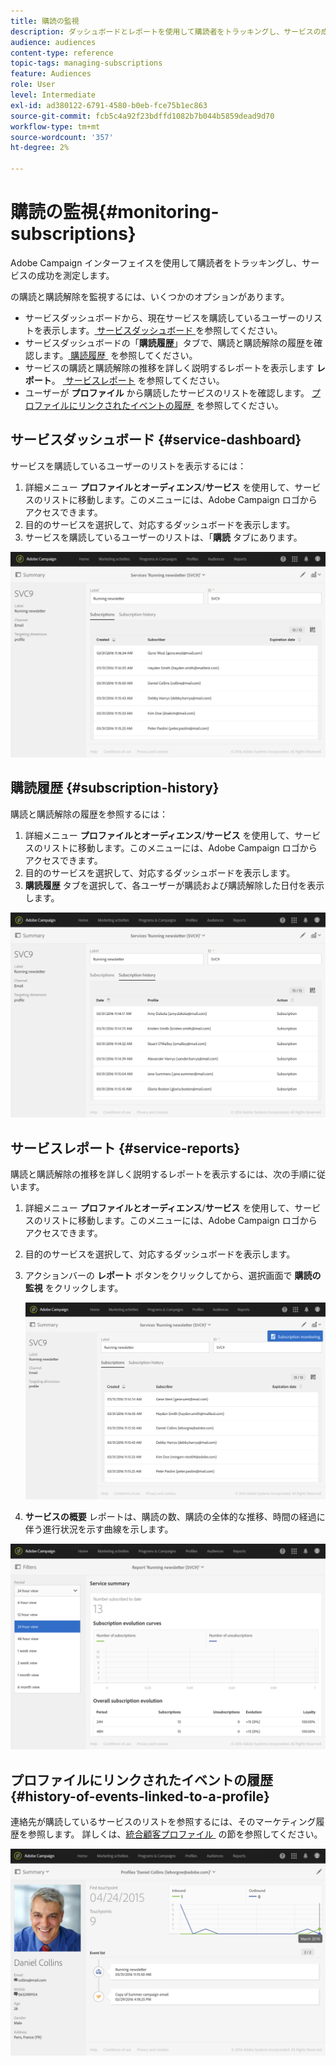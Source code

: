 ```yaml
---
title: 購読の監視
description: ダッシュボードとレポートを使用して購読者をトラッキングし、サービスの成功を測定する方法について説明します。
audience: audiences
content-type: reference
topic-tags: managing-subscriptions
feature: Audiences
role: User
level: Intermediate
exl-id: ad380122-6791-4580-b0eb-fce75b1ec863
source-git-commit: fcb5c4a92f23bdffd1082b7b044b5859dead9d70
workflow-type: tm+mt
source-wordcount: '357'
ht-degree: 2%

---
```


# 購読の監視{#monitoring-subscriptions}

Adobe Campaign インターフェイスを使用して購読者をトラッキングし、サービスの成功を測定します。

の購読と購読解除を監視するには、いくつかのオプションがあります。

* サービスダッシュボードから、現在サービスを購読しているユーザーのリストを表示します。 [&#x200B; サービスダッシュボード &#x200B;](#service-dashboard) を参照してください。
* サービスダッシュボードの「**購読履歴**」タブで、購読と購読解除の履歴を確認します。 [&#x200B; 購読履歴 &#x200B;](#subscription-history) を参照してください。
* サービスの購読と購読解除の推移を詳しく説明するレポートを表示します **レポート**。 [&#x200B; サービスレポート &#x200B;](#service-reports) を参照してください。
* ユーザーが **プロファイル** から購読したサービスのリストを確認します。 [&#x200B; プロファイルにリンクされたイベントの履歴 &#x200B;](#history-of-events-linked-to-a-profile) を参照してください。

## サービスダッシュボード {#service-dashboard}

サービスを購読しているユーザーのリストを表示するには：

1. 詳細メニュー **プロファイルとオーディエンス**/**サービス** を使用して、サービスのリストに移動します。このメニューには、Adobe Campaign ロゴからアクセスできます。
1. 目的のサービスを選択して、対応するダッシュボードを表示します。
1. サービスを購読しているユーザーのリストは、「**購読** タブにあります。

![](assets/lp_monitoring_subscriptions_1.png)

## 購読履歴 {#subscription-history}

購読と購読解除の履歴を参照するには：

1. 詳細メニュー **プロファイルとオーディエンス**/**サービス** を使用して、サービスのリストに移動します。このメニューには、Adobe Campaign ロゴからアクセスできます。
1. 目的のサービスを選択して、対応するダッシュボードを表示します。
1. **購読履歴** タブを選択して、各ユーザーが購読および購読解除した日付を表示します。

![](assets/lp_monitoring_subscriptions_2.png)

## サービスレポート {#service-reports}

購読と購読解除の推移を詳しく説明するレポートを表示するには、次の手順に従います。

1. 詳細メニュー **プロファイルとオーディエンス**/**サービス** を使用して、サービスのリストに移動します。このメニューには、Adobe Campaign ロゴからアクセスできます。
1. 目的のサービスを選択して、対応するダッシュボードを表示します。
1. アクションバーの **レポート** ボタンをクリックしてから、選択画面で **購読の監視** をクリックします。

   ![](assets/lp_monitoring_subscriptions_3.png)

1. **サービスの概要** レポートは、購読の数、購読の全体的な推移、時間の経過に伴う進行状況を示す曲線を示します。

![](assets/lp_monitoring_subscriptions_4.png)

## プロファイルにリンクされたイベントの履歴 {#history-of-events-linked-to-a-profile}

連絡先が購読しているサービスのリストを参照するには、そのマーケティング履歴を参照します。 詳しくは、[&#x200B; 統合顧客プロファイル &#x200B;](../../audiences/using/integrated-customer-profile.md) の節を参照してください。

![](assets/lp_monitoring_subscriptions_5.png)
